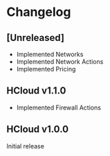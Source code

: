 # Changelog

## [Unreleased]

- Implemented Networks
- Implemented Network Actions
- Implemented Pricing

## HCloud v1.1.0

- Implemented Firewall Actions

## HCloud v1.0.0

Initial release
